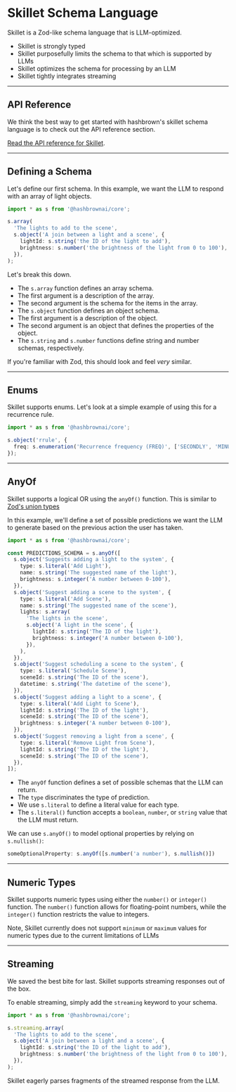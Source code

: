 # Skillet Schema Language

Skillet is a Zod-like schema language that is LLM-optimized.

- Skillet is strongly typed
- Skillet purposefully limits the schema to that which is supported by LLMs
- Skillet optimizes the schema for processing by an LLM
- Skillet tightly integrates streaming

---

## API Reference

We think the best way to get started with hashbrown's skillet schema language is to check out the API reference section.

[Read the API reference for Skillet](/api/core/s).

---

## Defining a Schema

Let's define our first schema.
In this example, we want the LLM to respond with an array of light objects.

```ts
import * as s from '@hashbrownai/core';

s.array(
  'The lights to add to the scene',
  s.object('A join between a light and a scene', {
    lightId: s.string('the ID of the light to add'),
    brightness: s.number('the brightness of the light from 0 to 100'),
  }),
);
```

Let's break this down.

- The `s.array` function defines an array schema.
- The first argument is a description of the array.
- The second argument is the schema for the items in the array.
- The `s.object` function defines an object schema.
- The first argument is a description of the object.
- The second argument is an object that defines the properties of the object.
- The `s.string` and `s.number` functions define string and number schemas, respectively.

If you're familiar with Zod, this should look and feel _very_ similar.

---

## Enums

Skillet supports enums.
Let's look at a simple example of using this for a recurrence rule.

```ts
import * as s from '@hashbrownai/core';

s.object('rrule', {
  freq: s.enumeration('Recurrence frequency (FREQ)', ['SECONDLY', 'MINUTELY', 'HOURLY', 'DAILY', 'WEEKLY', 'MONTHLY', 'YEARLY']),
});
```

---

## AnyOf

Skillet supports a logical OR using the `anyOf()` function.
This is similar to [Zod's union types](https://zod.dev/api?id=unions)

In this example, we'll define a set of possible predictions we want the LLM to generate based on the previous action the user has taken.

```ts
import * as s from '@hashbrownai/core';

const PREDICTIONS_SCHEMA = s.anyOf([
  s.object('Suggests adding a light to the system', {
    type: s.literal('Add Light'),
    name: s.string('The suggested name of the light'),
    brightness: s.integer('A number between 0-100'),
  }),
  s.object('Suggest adding a scene to the system', {
    type: s.literal('Add Scene'),
    name: s.string('The suggested name of the scene'),
    lights: s.array(
      'The lights in the scene',
      s.object('A light in the scene', {
        lightId: s.string('The ID of the light'),
        brightness: s.integer('A number between 0-100'),
      }),
    ),
  }),
  s.object('Suggest scheduling a scene to the system', {
    type: s.literal('Schedule Scene'),
    sceneId: s.string('The ID of the scene'),
    datetime: s.string('The datetime of the scene'),
  }),
  s.object('Suggest adding a light to a scene', {
    type: s.literal('Add Light to Scene'),
    lightId: s.string('The ID of the light'),
    sceneId: s.string('The ID of the scene'),
    brightness: s.integer('A number between 0-100'),
  }),
  s.object('Suggest removing a light from a scene', {
    type: s.literal('Remove Light from Scene'),
    lightId: s.string('The ID of the light'),
    sceneId: s.string('The ID of the scene'),
  }),
]);
```

- The `anyOf` function defines a set of possible schemas that the LLM can return.
- The `type` discriminates the type of prediction.
- We use `s.literal` to define a literal value for each type.
- The `s.literal()` function accepts a `boolean`, `number`, or `string` value that the LLM must return.

We can use `s.anyOf()` to model optional properties by relying on `s.nullish()`:

```ts
someOptionalProperty: s.anyOf([s.number('a number'), s.nullish()])
```

---

## Numeric Types

Skillet supports numeric types using either the `number()` or `integer()` function.
The `number()` function allows for floating-point numbers, while the `integer()` function restricts the value to integers.

Note, Skillet currently does not support `minimum` or `maximum` values for numeric types due to the current limitations of LLMs

---

## Streaming

We saved the best bite for last.
Skillet supports streaming responses out of the box.

To enable streaming, simply add the `streaming` keyword to your schema.

```ts
import * as s from '@hashbrownai/core';

s.streaming.array(
  'The lights to add to the scene',
  s.object('A join between a light and a scene', {
    lightId: s.string('the ID of the light to add'),
    brightness: s.number('the brightness of the light from 0 to 100'),
  }),
);
```

Skillet eagerly parses fragments of the streamed response from the LLM.
